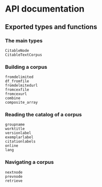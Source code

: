 # API documentation


## Exported types and functions


### The main types

```@docs
CitableNode
CitableTextCorpus
```

### Building a corpus


```@docs
fromdelimited
df_fromfile
fromdelmitedurl
fromcexfile
fromcexurl
combine
composite_array
```


### Reading the catalog of a corpus

```@docs
groupname
worktitle
versionlabel
exemplarlabel
citationlabels
online
lang
```


### Navigating a corpus

```@docs
nextnode
prevnode
retrieve
```
  
